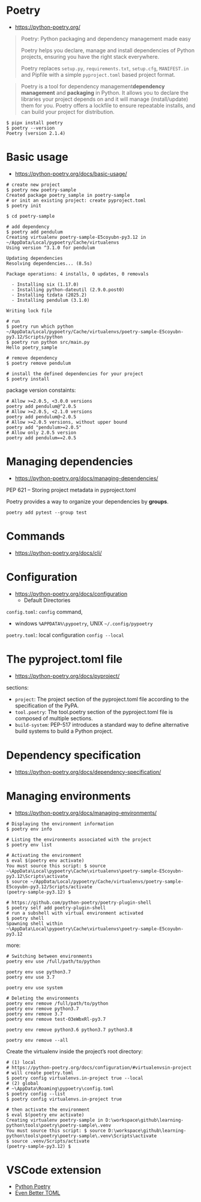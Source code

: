 # Poetry
* https://python-poetry.org/

> Poetry: Python packaging and dependency management made easy
>
> Poetry helps you declare, manage and install dependencies of Python projects, ensuring you have the right stack everywhere.
>
> Poetry replaces `setup.py`, `requirements.txt`, `setup.cfg`, `MANIFEST.in` and Pipfile with a simple `pyproject.toml` based project format.

> Poetry is a tool for dependency management**dependency management** and **packaging** in Python. It allows you to declare the libraries your project depends on and it will manage (install/update) them for you. Poetry offers a lockfile to ensure repeatable installs, and can build your project for distribution.

```shell
$ pipx install poetry
$ poetry --version
Poetry (version 2.1.4)
```

# Basic usage
* https://python-poetry.org/docs/basic-usage/

```shell
# create new project
$ poetry new poetry-sample
Created package poetry_sample in poetry-sample
# or init an existing project: create pyproject.toml
$ poetry init

$ cd poetry-sample

# add dependency
$ poetry add pendulum
Creating virtualenv poetry-sample-E5coyubn-py3.12 in ~/AppData/Local/pypoetry/Cache/virtualenvs
Using version ^3.1.0 for pendulum

Updating dependencies
Resolving dependencies... (8.5s)

Package operations: 4 installs, 0 updates, 0 removals

  - Installing six (1.17.0)
  - Installing python-dateutil (2.9.0.post0)
  - Installing tzdata (2025.2)
  - Installing pendulum (3.1.0)

Writing lock file

# run
$ poetry run which python
~/AppData/Local/pypoetry/Cache/virtualenvs/poetry-sample-E5coyubn-py3.12/Scripts/python
$ poetry run python src/main.py 
Hello poetry_sample

# remove dependency
$ poetry remove pendulum
```

```shell
# install the defined dependencies for your project
$ poetry install
```

package version constaints:
```shell
# Allow >=2.0.5, <3.0.0 versions
poetry add pendulum@^2.0.5
# Allow >=2.0.5, <2.1.0 versions
poetry add pendulum@~2.0.5
# Allow >=2.0.5 versions, without upper bound
poetry add "pendulum>=2.0.5"
# Allow only 2.0.5 version
poetry add pendulum==2.0.5
```

# Managing dependencies
* https://python-poetry.org/docs/managing-dependencies/

PEP 621 – Storing project metadata in pyproject.toml

Poetry provides a way to organize your dependencies by **groups**.

```shell
poetry add pytest --group test
```

# Commands
* https://python-poetry.org/docs/cli/

# Configuration
* https://python-poetry.org/docs/configuration
  * Default Directories

`config.toml`: `config` command, 
- windows `%APPDATA%\pypoetry`, UNIX `~/.config/pypoetry`

`poetry.toml`: local configuration `config --local`

# The pyproject.toml file
* https://python-poetry.org/docs/pyproject/

sections:
- `project`: The project section of the pyproject.toml file according to the specification of the PyPA.
- `tool.poetry`: The tool.poetry section of the pyproject.toml file is composed of multiple sections.
- `build-system`: PEP-517 introduces a standard way to define alternative build systems to build a Python project.

# Dependency specification
* https://python-poetry.org/docs/dependency-specification/

# Managing environments
* https://python-poetry.org/docs/managing-environments/

```shell
# Displaying the environment information
$ poetry env info

# Listing the environments associated with the project
$ poetry env list

# Activating the environment
$ eval $(poetry env activate)
You must source this script: $ source ~\AppData\Local\pypoetry\Cache\virtualenvs\poetry-sample-E5coyubn-py3.12\Scripts\activate   
$ source ~/AppData/Local/pypoetry/Cache/virtualenvs/poetry-sample-E5coyubn-py3.12/Scripts/activate
(poetry-sample-py3.12) $   
```

```shell
# https://github.com/python-poetry/poetry-plugin-shell
$ poetry self add poetry-plugin-shell
# run a subshell with virtual environment activated
$ poetry shell
Spawning shell within ~\AppData\Local\pypoetry\Cache\virtualenvs\poetry-sample-E5coyubn-py3.12
```

more:
```shell
# Switching between environments
poetry env use /full/path/to/python

poetry env use python3.7
poetry env use 3.7

poetry env use system

# Deleting the environments
poetry env remove /full/path/to/python
poetry env remove python3.7
poetry env remove 3.7
poetry env remove test-O3eWbxRl-py3.7

poetry env remove python3.6 python3.7 python3.8

poetry env remove --all
```

Create the virtualenv inside the project’s root directory:
```shell
# (1) local
# https://python-poetry.org/docs/configuration/#virtualenvsin-project
# will create poetry.toml
$ poetry config virtualenvs.in-project true --local
# (2) global
# ~\AppData\Roaming\pypoetry\config.toml
$ poetry config --list
$ poetry config virtualenvs.in-project true

# then activate the environment
$ eval $(poetry env activate)
Creating virtualenv poetry-sample in D:\workspace\github\learning-python\tools\poetry\poetry-sample\.venv
You must source this script: $ source D:\workspace\github\learning-python\tools\poetry\poetry-sample\.venv\Scripts\activate
$ source .venv/Scripts/activate
(poetry-sample-py3.12) $
```

# VSCode extension
- [Python Poetry](https://github.com/zeshuaro/vscode-poetry)
- [Even Better TOML](https://github.com/tamasfe/taplo)